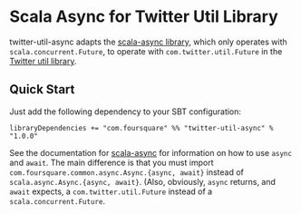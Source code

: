 # Scala Async for Twitter Util Library

twitter-util-async adapts the [scala-async library](https://github.com/scala/async), which only operates with
`scala.concurrent.Future`, to operate with `com.twitter.util.Future` in the
[Twitter util library](https://github.com/twitter/util).

## Quick Start

Just add the following dependency to your SBT configuration:

    libraryDependencies += "com.foursquare" %% "twitter-util-async" % "1.0.0"

See the documentation for [scala-async](https://github.com/scala/async) for information on how to use `async`
and `await`. The main difference is that you must import `com.foursquare.common.async.Async.{async, await}`
instead of `scala.async.Async.{async, await}`. (Also, obviously, `async` returns, and `await` expects, a
`com.twitter.util.Future` instead of a `scala.concurrent.Future`.
